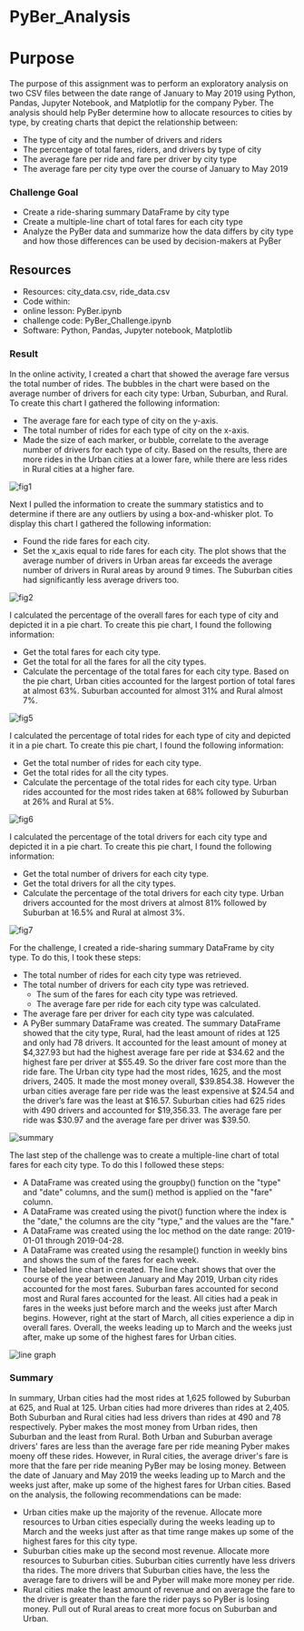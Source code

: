 # PyBer_Analysis


# **Purpose**
The purpose of this assignment was to perform an exploratory analysis on two CSV files between the date range of January to May 2019 using Python, Pandas, Jupyter Notebook, and Matplotlip for the company Pyber. The analysis should help PyBer determine how to allocate resources to cities by type, by creating charts that depict the relationship between:
- The type of city and the number of drivers and riders
- The percentage of total fares, riders, and drivers by type of city
- The average fare per ride and fare per driver by city type
- The average fare per city type over the course of January to May 2019

### **Challenge Goal**
- Create a ride-sharing summary DataFrame by city type
- Create a multiple-line chart of total fares for each city type
- Analyze the PyBer data and summarize how the data differs by city type and how those differences can be used by decision-makers at PyBer

## **Resources**
- Resources: city_data.csv, ride_data.csv
- Code within:
- online lesson: PyBer.ipynb 
- challenge code: PyBer_Challenge.ipynb
- Software: Python, Pandas, Jupyter notebook, Matplotlib

### **Result**
In the online activity, I created a chart that showed the average fare versus the total number of rides. The bubbles in the chart were based on the average number of drivers for each city type: Urban, Suburban, and Rural. To create this chart I gathered the following information:
- The average fare for each type of city on the y-axis.
- The total number of rides for each type of city on the x-axis.
- Made the size of each marker, or bubble, correlate to the average number of drivers for each type of city.
Based on the results, there are more rides in the Urban cities at a lower fare, while there are less rides in Rural cities at a higher fare.

![fig1](Analysis/Fig1.png)

Next I pulled the information to create the summary statistics and to determine if there are any outliers by using a box-and-whisker plot. To display this chart I gathered the following information:
- Found the ride fares for each city.
- Set the x_axis equal to ride fares for each city.
The plot shows that the average number of drivers in Urban areas far exceeds the average number of drivers in Rural areas by around 9 times. The Suburban cities had significantly less average drivers too.

![fig2](Analysis/Fig2.png)

I calculated the percentage of the overall fares for each type of city and depicted it in a pie chart.
To create this pie chart, I found the following information:
- Get the total fares for each city type.
- Get the total for all the fares for all the city types.
- Calculate the percentage of the total fares for each city type.
Based on the pie chart, Urban cities accounted for the largest portion of total fares at almost 63%. Suburban accounted for almost 31% and Rural almost 7%.

![fig5](Analysis/Fig5.png)

I calculated the percentage of total rides for each type of city and depicted it in a pie chart.
To create this pie chart, I found the following information:
- Get the total number of rides for each city type.
- Get the total rides for all the city types.
- Calculate the percentage of the total rides for each city type.
Urban rides accounted for the most rides taken at 68% followed by Suburban at 26% and Rural at 5%.

![fig6](Analysis/Fig6.png)

I calculated the percentage of the total drivers for each city type and depicted it in a pie chart.
To create this pie chart, I found the following information:
- Get the total number of drivers for each city type.
- Get the total drivers for all the city types.
- Calculate the percentage of the total drivers for each city type.
Urban drivers accounted for the most drivers at almost 81% followed by Suburban at 16.5% and Rural at almost 3%.

![fig7](Analysis/Fig7.png)


For the challenge, I created a ride-sharing summary DataFrame by city type. To do this, I took these steps:
- The total number of rides for each city type was retrieved.
- The total number of drivers for each city type was retrieved.
  - The sum of the fares for each city type was retrieved.
  - The average fare per ride for each city type was calculated.
- The average fare per driver for each city type was calculated.
- A PyBer summary DataFrame was created.
The summary DataFrame showed that the city type, Rural, had the least amount of rides at 125 and only had 78 drivers. It accounted for the least amount of money at $4,327.93 but had the highest average fare per ride at $34.62 and the highest fare per driver at $55.49. So the driver fare cost more than the ride fare. The Urban city type had the most rides, 1625, and the most drivers, 2405. It made the most money overall, $39.854.38. However the urban cities average fare per ride was the least expensive at $24.54 and the driver’s fare was the least at $16.57. Suburban cities had 625 rides with 490 drivers and accounted for $19,356.33. The average fare per ride was $30.97 and the average fare per driver was $39.50.

![summary](Analysis/ride_sharing_summary.png)


The last step of the challenge was to create a multiple-line chart of total fares for each city type. To do this I followed these steps:
- A DataFrame was created using the groupby() function on the "type" and "date" columns, and the sum() method is applied on the "fare" column. 
- A DataFrame was created using the pivot() function where the index is the "date," the columns are the city "type," and the values are the "fare." 
- A DataFrame was created using the loc method on the date range: 2019-01-01 through 2019-04-28.
- A DataFrame was created using the resample() function in weekly bins and shows the sum of the fares for each week.
- The labeled line chart in created.
The line chart shows that over the course of the year between January and May 2019, Urban city rides accounted for the most fares. Suburban fares accounted for second most and Rural fares accounted for the least. All cities had a peak in fares in the weeks just before march and the weeks just after March begins. However, right at the start of March, all cities experience a dip in overall fares. Overall, the weeks leading up to March and the weeks just after, make up some of the highest fares for Urban cities.

![line graph](Analysis/Total_Fare_by_City_Type.png)

### **Summary**
In summary, Urban cities had the most rides at 1,625 followed by Suburban at 625, and Rual at 125. Urban cities had more driveres than rides at 2,405. Both Suburban and Rural cities had less drivers than rides at 490 and 78 respectively. Pyber makes the most money from Urban rides, then Suburban and the least from Rural. Both Urban and Suburban average drivers' fares are less than the average fare per ride meaning Pyber makes moeny off these rides. However, in Rural cities, the average driver's fare is more that the fare per ride meaning PyBer may be losing money. 
Between the date of January and May 2019 the weeks leading up to March and the weeks just after, make up some of the highest fares for Urban cities.
Based on the analysis, the following recommendations can be made:
- Urban cities make up the majority of the revenue. Allocate more resources to Urban cities especially during the weeks leading up to March and the weeks just after as that time range makes up some of the highest fares for this city type.
- Suburban cities make up the second most revenue. Allocate more resources to Suburban cities. Suburban cities currently have less drivers tha rides. The more drivers that Suburban cities have, the less the average fare to drivers will be and Pyber will make more money per ride. 
- Rural cities make the least amount of revenue and on average the fare to the driver is greater than the fare the rider pays so PyBer is losing money. Pull out of Rural areas to creat more focus on Suburban and Urban.
